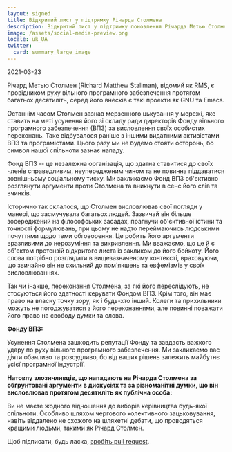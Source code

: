 ```yaml
---
layout: signed
title: Відкритий лист у підтримку Річарда Столмена
description: Відкритий лист у підтримку поновлення Річарда Метью Столмена у Фонді вільного програмного забезпечення
image: /assets/social-media-preview.png
locale: uk_UA
twitter:
  card: summary_large_image
---
```


2021-03-23

Річард Метью Столмен (Richard Matthew Stallman), відомий як RMS,
є провідником руху вільного програмного забезпечення
протягом багатьох десятиліть, серед його внесків є такі проекти як GNU та Emacs.

Останнім часом Столмен зазнав мерзенного цькування у мережі,
яке ставить на меті усунення його зі складу ради директорів
Фонду вільного програмного забезпечення (ВПЗ) за висловлення
своїх особистих переконань.
Таке відбувалося раніше з іншими видатними активістами ВПЗ та програмістами.
Цього разу ми не будемо стояти осторонь,
бо символ нашої спільноти зазнає нападу.

Фонд ВПЗ -- це незалежна організація, що здатна ставитися
до своїх членів справедливим, неупередженим чином
та не повинна піддаватися зовнішньому соціальному тиску.
Ми закликаємо Фонд ВПЗ об'єктивно розглянути аргументи проти Столмена
та вникнути в сенс його слів та вчинків.

Історично так склалося, що Столмен висловлював свої погляди у манері,
що засмучувала багатьох людей.
Зазвичай він більше зосереджений на філософських засадах,
прагнучи об'єктивної істини та точності формулювань, при цьому
не надто переймаючись людськими почуттями щодо теми обговорення.
Це робить його аргументи вразливими до нерозуміння та викривлення.
Ми вважаємо, що це й є об'єктом претензій відкритого листа із закликом до його бойкоту.
Його слова потрібно розглядати в вищезазначеному контексті,
враховуючи, що звичайно він не схильний до пом'якшень та евфемізмів у своїх висловлюваннях.

Так чи інакше, переконання Столмена, за які його переслідують,
не стосуються його здатності керувати Фондом ВПЗ.
Крім того, він має право на власну точку зору, як і будь-хто інший.
Колеги та прихильники можуть не погоджуватися з його переконаннями,
але повинні поважати його право на свободу думки та слова.

**Фонду ВПЗ:**

Усунення Столмена зашкодить репутації Фонду
та завдасть важкого удару по руху вільного програмного забезпечення.
Ми закликаємо вас діяти обачливо та розсудливо, бо від ваших рішень
залежить майбутнє усієї програмної індустрії.

**Натовпу злозичливців, що нападають на Річарда Столмена
за обґрунтовані аргументи в дискусіях
та за різноманітні думки,
що він висловлював протягом десятиліть як публічна особа:**

Ви не маєте жодного відношення до виборів керівництва будь-якої спільноти.
Особливо шляхом чергового колективного зацьковування,
навіть віддалено не схожого на шляхетні дебати,
що проводяться кращими людьми, такими як Річард Столмен.

Щоб підписати, будь ласка, [зробіть pull request](https://github.com/rms-support-letter/rms-support-letter.github.io/pulls).
